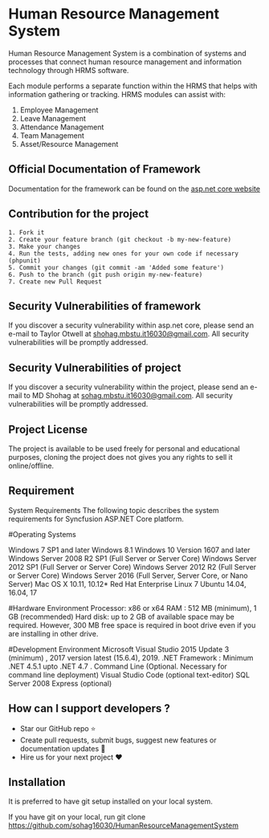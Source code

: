 # Human Resource Management System

Human Resource Management System is a combination of systems and processes that connect human resource management and information technology through HRMS software.

Each module performs a separate function within the HRMS that helps with information gathering or tracking. HRMS modules can assist with:
1. Employee Management
2. Leave Management
3. Attendance Management
4. Team Management
5. Asset/Resource Management 

## Official Documentation of Framework

Documentation for the framework can be found on the [asp.net core  website](https://docs.microsoft.com/en-us/aspnet/core/getting-started/?view=aspnetcore-5.0&tabs=windows)

## Contribution for the project


    1. Fork it
    2. Create your feature branch (git checkout -b my-new-feature)
    3. Make your changes
    4. Run the tests, adding new ones for your own code if necessary (phpunit)
    5. Commit your changes (git commit -am 'Added some feature')
    6. Push to the branch (git push origin my-new-feature)
    7. Create new Pull Request


## Security Vulnerabilities of framework

If you discover a security vulnerability within asp.net core, please send an e-mail to Taylor Otwell at shohag.mbstu.it16030@gmail.com. All security vulnerabilities will be promptly addressed.

## Security Vulnerabilities of project

If you discover a security vulnerability within the project, please send an e-mail to MD Shohag at sohag.mbstu.it16030@gmail.com. All security vulnerabilities will be promptly addressed.


## Project License

The project is available to be used freely for personal and educational purposes, cloning the project does not gives you any rights to sell it online/offline.

## Requirement
System Requirements
The following topic describes the system requirements for Syncfusion ASP.NET Core platform.

#Operating Systems

Windows 7 SP1 and later
Windows 8.1
Windows 10 Version 1607 and later
Windows Server 2008 R2 SP1 (Full Server or Server Core)
Windows Server 2012 SP1 (Full Server or Server Core)
Windows Server 2012 R2 (Full Server or Server Core)
Windows Server 2016 (Full Server, Server Core, or Nano Server)
Mac OS X 10.11, 10.12*
Red Hat Enterprise Linux 7
Ubuntu 14.04, 16.04, 17

#Hardware Environment
Processor: x86 or x64
RAM : 512 MB (minimum), 1 GB (recommended)
Hard disk: up to 2 GB of available space may be required. However, 300 MB free space is required in boot drive even if you are installing in other drive.

#Development Environment
Microsoft Visual Studio 2015 Update 3 (minimum) , 2017 version latest (15.6.4), 2019.
.NET Framework : Minimum .NET 4.5.1 upto .NET 4.7 .
Command Line (Optional. Necessary for command line deployment)
Visual Studio Code (optional text-editor)
SQL Server 2008 Express (optional)

## How can I support developers ?
* Star our GitHub repo :star:
* Create pull requests, submit bugs, suggest new features or documentation updates :wrench:
* Hire us for your next project :heart:

## Installation

It is preferred to have git setup installed on your local system.

If you have git on your local, run git clone https://github.com/sohag16030/HumanResourceManagementSystem 

  

  
